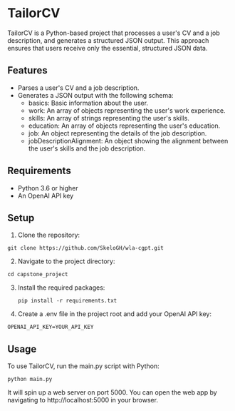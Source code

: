 # TailorCV

TailorCV is a Python-based project that processes a user's CV and a job description, and generates a structured JSON output. This approach ensures that users receive only the essential, structured JSON data.

## Features

- Parses a user's CV and a job description.
- Generates a JSON output with the following schema:
    + basics: Basic information about the user.
    + work: An array of objects representing the user's work experience.
    + skills: An array of strings representing the user's skills.
    + education: An array of objects representing the user's education.
    + job: An object representing the details of the job description.
    + jobDescriptionAlignment: An object showing the alignment between the user's skills and the job description.

## Requirements

- Python 3.6 or higher
- An OpenAI API key

## Setup

1. Clone the repository:

```git clone https://github.com/SkeloGH/wla-cgpt.git```

2. Navigate to the project directory:

```cd capstone_project```

3. Install the required packages:
    
    ```pip install -r requirements.txt```

4. Create a .env file in the project root and add your OpenAI API key:

```OPENAI_API_KEY=YOUR_API_KEY```

## Usage
To use TailorCV, run the main.py script with Python:

```python main.py```

It will spin up a web server on port 5000. You can open the web app by navigating to http://localhost:5000 in your browser.
